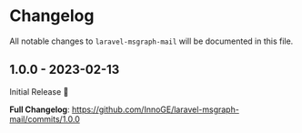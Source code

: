 # Changelog

All notable changes to `laravel-msgraph-mail` will be documented in this file.

## 1.0.0 - 2023-02-13

Initial Release 🍾

**Full Changelog**: https://github.com/InnoGE/laravel-msgraph-mail/commits/1.0.0
